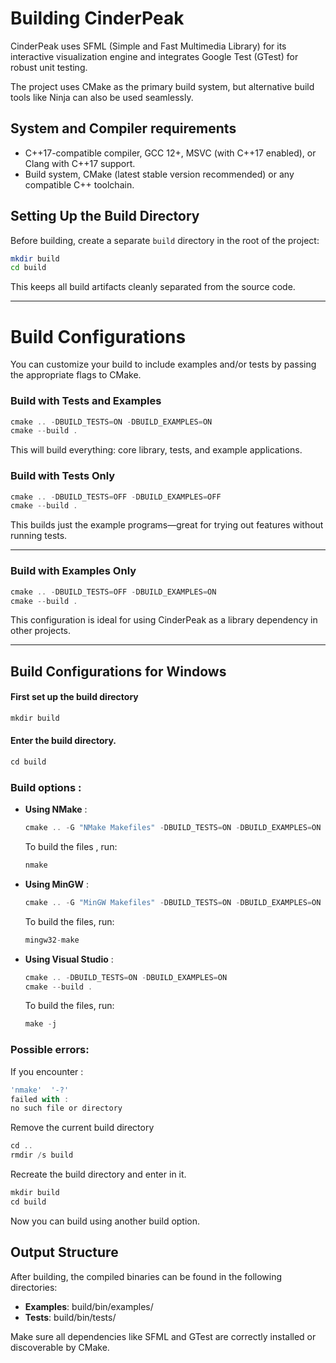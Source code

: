 # Building CinderPeak

CinderPeak uses SFML (Simple and Fast Multimedia Library) for its interactive visualization engine and integrates Google Test (GTest) for robust unit testing.

The project uses CMake as the primary build system, but alternative build tools like Ninja can also be used seamlessly.

## System and Compiler requirements
- C++17-compatible compiler, GCC 12+, MSVC (with C++17 enabled), or Clang with C++17 support.
- Build system, CMake (latest stable version recommended) or any compatible C++ toolchain.

## Setting Up the Build Directory

Before building, create a separate ``build`` directory in the root of the project:
```sh
mkdir build
cd build
```

This keeps all build artifacts cleanly separated from the source code.

---

# Build Configurations

You can customize your build to include examples and/or tests by passing the appropriate flags to CMake.

### Build with Tests and Examples

```js
cmake .. -DBUILD_TESTS=ON -DBUILD_EXAMPLES=ON
cmake --build .
```

This will build everything: core library, tests, and example applications.


### Build with Tests Only

```js
cmake .. -DBUILD_TESTS=OFF -DBUILD_EXAMPLES=OFF
cmake --build .
```

This builds just the example programs—great for trying out features without running tests.

---

### Build with Examples Only

```js
cmake .. -DBUILD_TESTS=OFF -DBUILD_EXAMPLES=ON
cmake --build .
```

This configuration is ideal for using CinderPeak as a library dependency in other projects.

---

## Build Configurations for Windows


#### First set up the build directory
   ```js
   mkdir build
   ```
#### Enter the build directory.
   ```js
   cd build
   ```

### Build options :
- **Using NMake** :

   ```js
   cmake .. -G "NMake Makefiles" -DBUILD_TESTS=ON -DBUILD_EXAMPLES=ON
   ```
   To build the files , run:
   ```js
   nmake
   ```

- **Using MinGW** : 

   ```js
   cmake .. -G "MinGW Makefiles" -DBUILD_TESTS=ON -DBUILD_EXAMPLES=ON
   ```

   To build the files, run:
   ```js
   mingw32-make
   ```

- **Using Visual Studio** :

   ```js
   cmake .. -DBUILD_TESTS=ON -DBUILD_EXAMPLES=ON
   cmake --build .
   ```
   To build the files, run:
   ```js
   make -j
   ```
   
### Possible errors:

   If you encounter :
   ```js
   'nmake'  '-?'
   failed with :
   no such file or directory
   ```
   Remove the current build directory
   ```js
   cd ..
   rmdir /s build
   ```
   Recreate the build directory and enter in it.
   ```js
   mkdir build
   cd build
   ```
   Now you can build using another build option. 







## Output Structure

After building, the compiled binaries can be found in the following directories:
- **Examples**: build/bin/examples/
- **Tests**: build/bin/tests/

Make sure all dependencies like SFML and GTest are correctly installed or discoverable by CMake.
